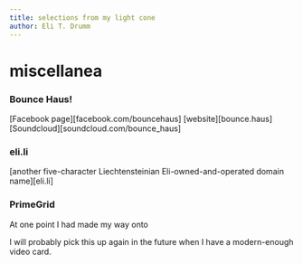 ```yaml
---
title: selections from my light cone
author: Eli T. Drumm
---
```


# miscellanea




### Bounce Haus!


[Facebook page][facebook.com/bouncehaus]
[website][bounce.haus]
[Soundcloud][soundcloud.com/bounce_haus]



<!-- ### Astuonalia -->




### eli.li

[another five-character Liechtensteinian Eli-owned-and-operated domain name][eli.li]




### PrimeGrid

At one point I had made my way onto

I will probably pick this up again in the future when I have a modern-enough video card.






<!---------------------------------------------------------->

[Atsuo Listens to Music]: http://vimeo.com/channels/alm

[Broadcast Observatory № 1]: http://www.mediafire.com/download.php?u24sy1w4vep8k2u

